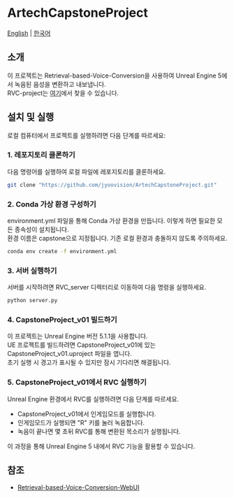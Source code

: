 # ArtechCapstoneProject
[English](README.md) | [한국어](README-ko.md)  

## 소개
이 프로젝트는 Retrieval-based-Voice-Conversion을 사용하여 Unreal Engine 5에서 녹음된 음성을 변환하고 내보냅니다.  
RVC-project는 [여기](https://github.com/RVC-Project)에서 찾을 수 있습니다.  

## 설치 및 실행
로컬 컴퓨터에서 프로젝트를 실행하려면 다음 단계를 따르세요:

### 1. 레포지토리 클론하기
다음 명령어를 실행하여 로컬 파일에 레포지토리를 클론하세요.
``` bash
git clone "https://github.com/jyoovision/ArtechCapstoneProject.git"
```

### 2. Conda 가상 환경 구성하기
environment.yml 파일을 통해 Conda 가상 환경을 만듭니다. 이렇게 하면 필요한 모든 종속성이 설치됩니다.  
환경 이름은 capstone으로 지정됩니다. 기존 로컬 환경과 충돌하지 않도록 주의하세요.

```bash
conda env create -f environment.yml
```

### 3. 서버 실행하기
서버를 시작하려면 RVC_server 디렉터리로 이동하여 다음 명령을 실행하세요.

``` python
python server.py
```

### 4. CapstoneProject_v01 빌드하기
이 프로젝트는 Unreal Engine 버전 5.1.1을 사용합니다.  
UE 프로젝트를 빌드하려면 CapstoneProject_v01에 있는 CapstoneProject_v01.uproject 파일을 엽니다.  
초기 실행 시 경고가 표시될 수 있지만 잠시 기다리면 해결됩니다.

### 5. CapstoneProject_v01에서 RVC 실행하기
Unreal Engine 환경에서 RVC를 실행하려면 다음 단계를 따르세요.
- CapstoneProject_v01에서 인게임모드를 실행합니다.
- 인게임모드가 실행되면 "R" 키를 눌러 녹음합니다.
- 녹음이 끝나면 몇 초뒤 RVC를 통해 변환된 목소리가 실행됩니다.

이 과정을 통해 Unreal Engine 5 내에서 RVC 기능을 활용할 수 있습니다.

## 참조
- [Retrieval-based-Voice-Conversion-WebUI](https://github.com/RVC-Project/Retrieval-based-Voice-Conversion-WebUI)